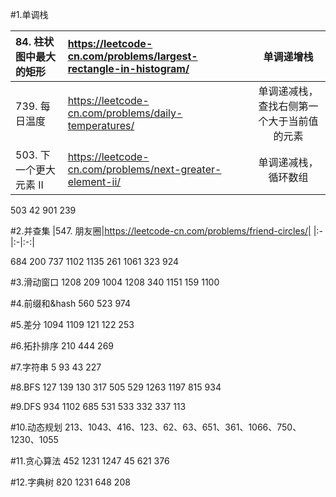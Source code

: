 #1.单调栈

|84. 柱状图中最大的矩形|https://leetcode-cn.com/problems/largest-rectangle-in-histogram/|单调递增栈|
|:-|:-|:-:|
|739. 每日温度|https://leetcode-cn.com/problems/daily-temperatures/|单调递减栈，查找右侧第一个大于当前值的元素|
|503. 下一个更大元素 II|https://leetcode-cn.com/problems/next-greater-element-ii/|单调递减栈，循环数组|

503
42
901
239

#2.并查集
|547. 朋友圈|https://leetcode-cn.com/problems/friend-circles/|
|:-|:-|:-:|

684
200
737
1102
1135
261
1061
323
924

#3.滑动窗口
1208
209
1004
1208
340
1151
159
1100

#4.前缀和&hash
560
523
974

#5.差分
1094
1109
121
122
253

#6.拓扑排序
210
444
269

#7.字符串
5
93
43
227

#8.BFS
127
139
130
317
505
529
1263
1197
815
934

#9.DFS
934
1102
685
531
533
332
337
113

#10.动态规划
213、1043、416、123、62、63、651、361、1066、750、1230、1055

#11.贪心算法
452
1231
1247
45
621
376

#12.字典树
820
1231
648
208

